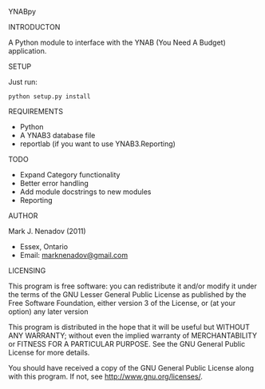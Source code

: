 YNABpy

INTRODUCTON

A Python module to interface with the YNAB (You Need A Budget) application.

SETUP

Just run:

    python setup.py install

REQUIREMENTS

- Python
- A YNAB3 database file
- reportlab (if you want to use YNAB3.Reporting)

TODO

- Expand Category functionality
- Better error handling
- Add module docstrings to new modules
- Reporting

AUTHOR

Mark J. Nenadov (2011)
* Essex, Ontario
* Email: <marknenadov@gmail.com> 


LICENSING

This program is free software: you can redistribute it and/or modify
it under the terms of the GNU Lesser General Public License as published by
the Free Software Foundation, either version 3 of the License, or
(at your option) any later version

This program is distributed in the hope that it will be useful
but WITHOUT ANY WARRANTY; without even the implied warranty of
MERCHANTABILITY or FITNESS FOR A PARTICULAR PURPOSE. See the
GNU General Public License for more details.

You should have received a copy of the GNU General Public License
along with this program. If not, see <http://www.gnu.org/licenses/>. 
